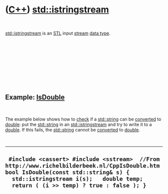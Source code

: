 
 

 

 

 

 

([C++](Cpp.md)) [std::istringstream](CppIstringstream.md)
===========================================================

 

[std::istringstream](CppIstringstream.md) is an [STL](CppStl.md) input
[stream](CppStream.md) [data type](CppDataType.md).

 

 

 

 

 

Example: [IsDouble](CppIsDouble.md)
------------------------------------

 

The example below shows how to [check](CppCheck.md) if a
[std::string](CppStdString.md) can be [converted](CppConvert.md) to
[double](CppDouble.md): put the [std::string](CppStdString.md) in an
[std::istringstream](CppIstringstream.md) and try to write it to a
[double](CppDouble.md). If this fails, the [std::string](CppStdString.md)
cannot be [converted](CppConvert.md) to [double](CppDouble.md).

 

  ----------------------------------------------------------------------------------------------------------------------------------------------------------------------------------------------------------------------------
  ` #include <cassert> #include <sstream>  //From http://www.richelbilderbeek.nl/CppIsDouble.htm bool IsDouble(const std::string& s) {   std::istringstream i(s);   double temp;   return ( (i >> temp) ? true : false ); }`
  ----------------------------------------------------------------------------------------------------------------------------------------------------------------------------------------------------------------------------

 

 

 

 

 

 

